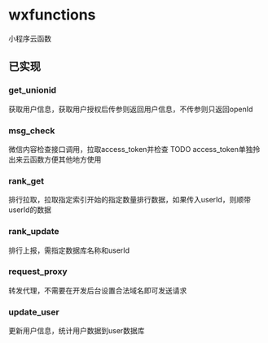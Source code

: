 # wxfunctions
小程序云函数

## 已实现

### get_unionid 
获取用户信息，获取用户授权后传参则返回用户信息，不传参则只返回openId

### msg_check 
微信内容检查接口调用，拉取access_token并检查
TODO access_token单独拎出来云函数方便其他地方使用

### rank_get 
排行拉取，拉取指定索引开始的指定数量排行数据，如果传入userId，则顺带userId的数据

### rank_update 
排行上报，需指定数据库名称和userId

### request_proxy 
转发代理，不需要在开发后台设置合法域名即可发送请求

### update_user 
更新用户信息，统计用户数据到user数据库
